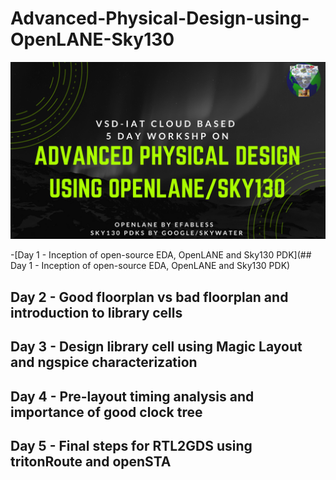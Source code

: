 # Advanced-Physical-Design-using-OpenLANE-Sky130

![](Images_Day_1/Advanced-Physical-Design-using-OpenLANE_Sky130_1.png)



-[Day 1 - Inception of open-source EDA, OpenLANE and Sky130 PDK](## Day 1 - Inception of open-source EDA, OpenLANE and Sky130 PDK)
 

## Day 2 - Good floorplan vs bad floorplan and introduction to library cells
## Day 3 - Design library cell using Magic Layout and ngspice characterization
## Day 4 - Pre-layout timing analysis and importance of good clock tree
## Day 5 - Final steps for RTL2GDS using tritonRoute and openSTA
